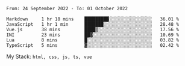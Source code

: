 <!--START_SECTION:waka-->

```text
From: 24 September 2022 - To: 01 October 2022

Markdown     1 hr 18 mins    █████████░░░░░░░░░░░░░░░░   36.01 %
JavaScript   1 hr 1 min      ███████░░░░░░░░░░░░░░░░░░   28.48 %
Vue.js       38 mins         ████▒░░░░░░░░░░░░░░░░░░░░   17.56 %
INI          23 mins         ██▓░░░░░░░░░░░░░░░░░░░░░░   10.69 %
Lua          8 mins          █░░░░░░░░░░░░░░░░░░░░░░░░   03.82 %
TypeScript   5 mins          ▓░░░░░░░░░░░░░░░░░░░░░░░░   02.42 %
```

<!--END_SECTION:waka-->
My Stack: `html, css, js, ts, vue`
